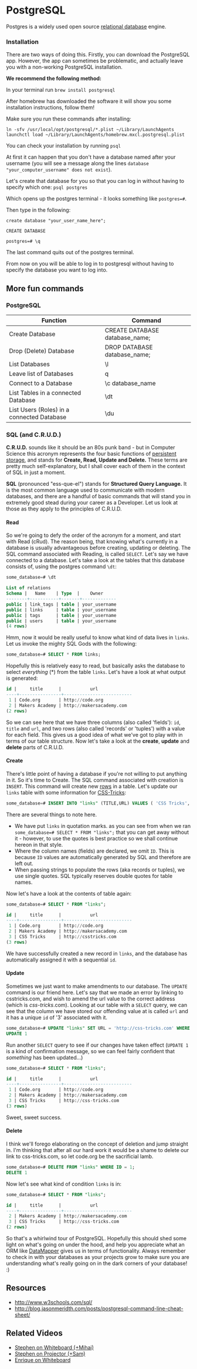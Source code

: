# PostgreSQL

Postgres is a widely used open source [relational database](http://en.wikipedia.org/wiki/Relational_database) engine.

### Installation

There are two ways of doing this. Firstly, you can download the PostgreSQL app. However, the app can sometimes be problematic, and actually leave you with a non-working PostgreSQL installation.

**We recommend the following method:**

In your terminal run `brew install postgresql`

After homebrew has downloaded the software it will show you some installation instructions, follow them!

Make sure you run these commands after installing:

```shellm
ln -sfv /usr/local/opt/postgresql/*.plist ~/Library/LaunchAgents
launchctl load ~/Library/LaunchAgents/homebrew.mxcl.postgresql.plist
```

You can check your installation by running `psql`

At first it can happen that you don't have a database named after your username (you will see a message along the lines `database "your_computer_username" does not exist`).

Let's create that database for you so that you can log in without having to specify which one: `psql postgres`

Which opens up the postgres terminal - it looks something like `postgres=#`.

Then type in the following:

```shell
create database "your_user_name_here";

CREATE DATABASE

postgres=# \q
```
The last command quits out of the postgres terminal.

From now on you will be able to log in to postgresql without having to specify the database you want to log into.

## More fun commands

### PostgreSQL

| Function                                    | Command                         |
| ------------------------------------------- | ------------------------------- |
| Create Database                             | CREATE DATABASE database_name;  |
| Drop (Delete) Database                      | DROP DATABASE database_name;  |
| List Databases                              | \l                              |
| Leave list of Databases                     | q                               |
| Connect to a Database                       | \c database_name                |
| List Tables in a connected Database         | \dt                             |
| List Users (Roles) in a connected Database  | \du                             |

### SQL (and C.R.U.D.)

**C.R.U.D.** sounds like it should be an 80s punk band - but in Computer Science this acronym represents the four basic functions of [persistent storage](http://en.wikipedia.org/wiki/Persistence_(computer_science)), and stands for **Create, Read, Update and Delete.** These terms are pretty much self-explanatory, but I shall cover each of them in the context of SQL in just a moment.

**SQL** (pronounced "ess-que-el") stands for **Structured Query Language.** It is the most common language used to communicate with modern databases, and there are a handful of basic commands that will stand you in extremely good stead during your career as a Developer. Let us look at those as they apply to the principles of C.R.U.D.

#### Read

So we're going to defy the order of the acronym for a moment, and start with Read (cRud). The reason being, that knowing what's currently in a database is usually advantageous before creating, updating or deleting. The SQL command associated with Reading, is called `SELECT`. Let's say we have connected to a database. Let's take a look at the tables that this database consists of, using the postgres command `\dt`:

```SQL
some_database=# \dt

List of relations
Schema |   Name    | Type  |    Owner
--------+-----------+-------+-------------
public | link_tags | table | your_username
public | links     | table | your_username
public | tags      | table | your_username
public | users     | table | your_username
(4 rows)
```

Hmm, now it would be really useful to know what kind of data lives in `links`. Let us invoke the mighty SQL Gods with the following:

```SQL
some_database=# SELECT * FROM links;
```
Hopefully this is relatively easy to read, but basically asks the database to select _everything_ (*) from the table `links`. Let's have a look at what output is generated:

```SQL
id |     title      |           url
----+----------------+--------------------------
 1 | Code.org       | http://code.org
 2 | Makers Academy | http://makersacademy.com
(2 rows)
```

So we can see here that we have three columns (also called 'fields'): `id`, `title` and `url`, and two rows (also called 'records' or 'tuples') with a value for each field. This gives us a good idea of what we've got to play with in terms of our table structure. Now let's take a look at the **create**, **update** and **delete** parts of C.R.U.D.

#### Create

There's little point of having a database if you're not willing to put anything in it. So it's time to Create. The SQL command associated with creation is `INSERT`. This command will create new [rows](http://en.wikipedia.org/wiki/Row_%28database%29d) in a table. Let's update our `links` table with some information for [CSS-Tricks](http://css-tricks.com):

```SQL
some_database=# INSERT INTO "links" (TITLE,URL) VALUES ( 'CSS Tricks', 'http://csstricks.com');
```

There are several things to note here.

* We have put `links` in quotation marks. as you can see from when we ran `some_database=# SELECT * FROM "links";` that you can get away without it - however, to use the quotes is best practice so we shall continue hereon in that style.
* Where the column names (fields) are declared, we omit `ID`. This is because `ID` values are automatically generated by SQL and therefore are left out.
* When passing strings to populate the rows (aka records or tuples), we use single quotes. SQL typically reserves double quotes for table names.

Now let's have a look at the contents of table again:

```SQL
some_database=# SELECT * FROM "links";

id |     title      |           url
----+----------------+--------------------------
 1 | Code.org       | http://code.org
 2 | Makers Academy | http://makersacademy.com
 3 | CSS Tricks     | http://csstricks.com
(3 rows)
```

We have successfully created a new record in `links`, and the database has automatically assigned it with a sequential `id`.

#### Update

Sometimes we just want to make amendments to our database. The `UPDATE` command is our friend here. Let's say that we made an error by linking to csstricks.com, and wish to amend the url value to the correct address (which is _css-tricks_.com). Looking at our table with a `SELECT` query, we can see that the column we have stored our offending value at is called `url` and it has a unique `id` of '3' associated with it.

```SQL
some_database=# UPDATE "links" SET URL = 'http://css-tricks.com' WHERE ID = 3;
UPDATE 1
```
Run another `SELECT` query to see if our changes have taken effect (`UPDATE 1` is a kind of confirmation message, so we can feel fairly confident that _something_ has been updated...)

```SQL
some_database=# SELECT * FROM "links";

id |     title      |           url
----+----------------+--------------------------
 1 | Code.org       | http://code.org
 2 | Makers Academy | http://makersacademy.com
 3 | CSS Tricks     | http://css-tricks.com
(3 rows)
```

Sweet, sweet success.

#### Delete

I think we'll forego elaborating on the concept of deletion and jump straight in. I'm thinking that after all our hard work it would be a shame to delete our link to css-tricks.com, so let code.org be the sacrificial lamb.

```SQL
some_database=# DELETE FROM "links" WHERE ID = 1;
DELETE 1
```
Now let's see what kind of condition `links` is in:

```SQL
some_database=# SELECT * FROM "links";

id |     title      |           url
----+----------------+--------------------------
 2 | Makers Academy | http://makersacademy.com
 3 | CSS Tricks     | http://css-tricks.com
(2 rows)
```

So that's a whirlwind tour of PostgreSQL. Hopefully this should shed some light on what's going on under the hood, and help you appreciate what an ORM like [DataMapper](http://datamapper.org/) gives us in terms of functionality. Always remember to check in with your databases as your projects grow to make sure you are understanding what's really going on in the dark corners of your database! :)

Resources
---------

* http://www.w3schools.com/sql/
* http://blog.jasonmeridth.com/posts/postgresql-command-line-cheat-sheet/

Related Videos
--------------

* [Stephen on Whiteboard (+Mihai)](https://www.youtube.com/watch?v=dIq_E-HSje8)
* [Stephen on Projector (+Sam)](https://www.youtube.com/watch?v=C7EKjnFCyeQ)
* [Enrique on Whiteboard](https://www.youtube.com/watch?v=QlDE4kYzvjU)
